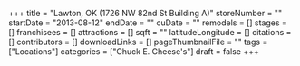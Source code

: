 +++
title = "Lawton, OK (1726 NW 82nd St Building A)"
storeNumber = ""
startDate = "2013-08-12"
endDate = ""
cuDate = ""
remodels = []
stages = []
franchisees = []
attractions = []
sqft = ""
latitudeLongitude = []
citations = []
contributors = []
downloadLinks = []
pageThumbnailFile = ""
tags = ["Locations"]
categories = ["Chuck E. Cheese's"]
draft = false
+++
